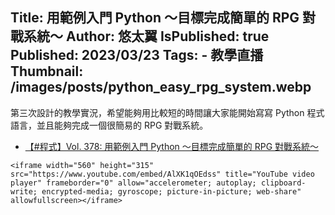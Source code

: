 Title: 用範例入門 Python ～目標完成簡單的 RPG 對戰系統～
Author: 悠太翼
IsPublished: true
Published: 2023/03/23
Tags:
    - 教學直播
Thumbnail: /images/posts/python_easy_rpg_system.webp
---
第三次設計的教學實況，希望能夠用比較短的時間讓大家能開始寫寫 Python 程式語言，並且能夠完成一個很簡易的 RPG 對戰系統。

- [【#程式】Vol. 378: 用範例入門 Python ～目標完成簡單的 RPG 對戰系統～ ](https://www.youtube.com/live/AlXK1qOEdss?feature=share)

```raw
<iframe width="560" height="315" src="https://www.youtube.com/embed/AlXK1qOEdss" title="YouTube video player" frameborder="0" allow="accelerometer; autoplay; clipboard-write; encrypted-media; gyroscope; picture-in-picture; web-share" allowfullscreen></iframe>
```